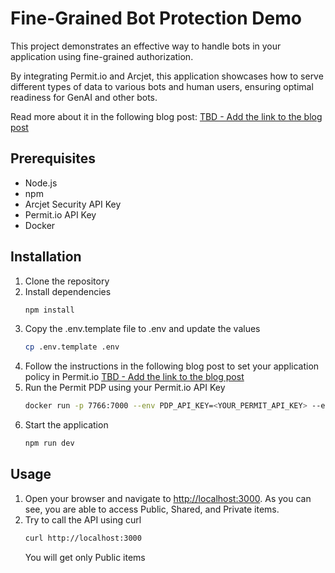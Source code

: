 # Fine-Grained Bot Protection Demo
This project demonstrates an effective way to handle bots in your application using fine-grained authorization.

By integrating Permit.io and Arcjet, this application showcases how to serve different types of data to various bots and human users, ensuring optimal readiness for GenAI and other bots.

Read more about it in the following blog post: [TBD - Add the link to the blog post](#)

## Prerequisites
- Node.js
- npm
- Arcjet Security API Key
- Permit.io API Key
- Docker

## Installation
1. Clone the repository
2. Install dependencies
    ```bash
    npm install
    ```
3. Copy the .env.template file to .env and update the values
    ```bash
    cp .env.template .env
    ```
4. Follow the instructions in the following blog post to set your application policy in Permit.io
[TBD - Add the link to the blog post](#)
5. Run the Permit PDP using your Permit.io API Key
    ```bash
    docker run -p 7766:7000 --env PDP_API_KEY=<YOUR_PERMIT_API_KEY> --env PDP_DEBUG=true permitio/pdp-v2:latest
    ```
5. Start the application
    ```bash
    npm run dev
    ```

## Usage
1. Open your browser and navigate to [http://localhost:3000](http://localhost:3000). As you can see, you are able to access Public, Shared, and Private items.
2. Try to call the API using curl
    ```bash
    curl http://localhost:3000
    ```
    You will get only Public items

